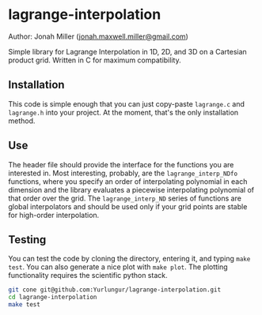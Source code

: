 # lagrange-interpolation

Author: Jonah Miller (jonah.maxwell.miller@gmail.com)

Simple library for Lagrange Interpolation in 1D, 2D, and 3D on a
Cartesian product grid. Written in C for maximum compatibility.

## Installation

This code is simple enough that you can just copy-paste `lagrange.c`
and `lagrange.h` into your project. At the moment, that's the only
installation method.

## Use

The header file should provide the interface for the functions you are
interested in. Most interesting, probably, are the
`lagrange_interp_NDfo` functions, where you specify an order of
interpolating polynomial in each dimension and the library evaluates a
piecewise interpolating polynomial of that order over the grid. The
`lagrange_interp_ND` series of functions are global interpolators and
should be used only if your grid points are stable for high-order
interpolation.

## Testing

You can test the code by cloning the directory, entering it, and
typing `make test`. You can also generate a nice plot with `make
plot`. The plotting functionality requires the scientific python
stack.

```bash
git cone git@github.com:Yurlungur/lagrange-interpolation.git
cd lagrange-interpolation
make test
```
